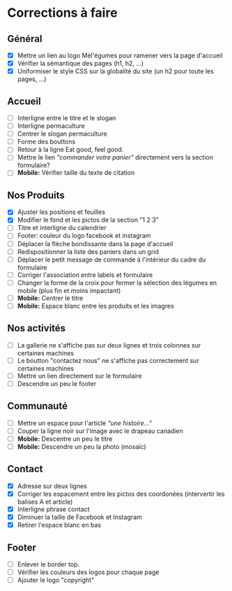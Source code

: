 # Corrections à faire

## Général
- [x] Mettre un lien au logo Mél'égumes pour ramener vers la page d'accueil
- [x] Vérifier la sémantique des pages (h1, h2, ...)
- [x] Uniformiser le style CSS sur la globalité du site (un h2 pour toute les pages, ...)

## Accueil
- [ ] Interligne entre le titre et le slogan
- [ ] Interligne permaculture
- [ ] Centrer le slogan permaculture
- [ ] Forme des bouttons
- [ ] Retour à la ligne Eat good, feel good.
- [ ] Mettre le lien *"commander votre panier"* directement vers la section formulaire?
- [ ] **Mobile:** Vérifier taille du texte de citation 

## Nos Produits
- [x] Ajuster les positions et feuilles
- [x] Modifier le fond et les pictos de la section "1 2 3"
- [ ] Titre et interligne du calendrier
- [ ] Footer: couleur du logo facebook et instagram
- [ ] Déplacer la flèche bondissante dans la page d'accueil
- [ ] Redispositionner la liste des paniers dans un grid
- [ ] Déplacer le petit message de commande à l'intérieur du cadre du formulaire
- [ ] Corriger l'association entre labels et formulaire
- [ ] Changer la forme de la croix pour fermer la sélection des légumes en mobile (plus fin et moins impactant)
- [ ] **Mobile:** Centrer le titre
- [ ] **Mobile:** Espace blanc entre les produits et les imagres

## Nos activités
- [ ] La gallerie ne s'affiche pas sur deux lignes et trois colonnes sur certaines machines
- [ ] Le boutton "contactez nous" ne s'affiche pas correctement sur certaines machines
- [ ] Mettre un lien directement sur le formulaire
- [ ] Descendre un peu le footer

## Communauté
- [ ] Mettre un espace pour l'article *"une histoire..."*
- [ ] Couper la ligne noir sur l'image avec le drapeau canadien
- [ ] **Mobile:** Descentre un peu le titre
- [ ] **Mobile:** Descendre un peu la photo (mosaïc)

## Contact
- [x] Adresse sur deux lignes
- [x] Corriger les espacement entre les pictos des coordonées (intervertir les balises A et article)
- [x] Interligne phrase contact
- [x] Diminuer la taille de Facebook et Instagram
- [x] Retirer l'espace blanc en bas

## Footer
- [ ] Enlever le border top.
- [ ] Vérifier les couleurs des logos pour chaque page
- [ ] Ajouter le logo "copyright"